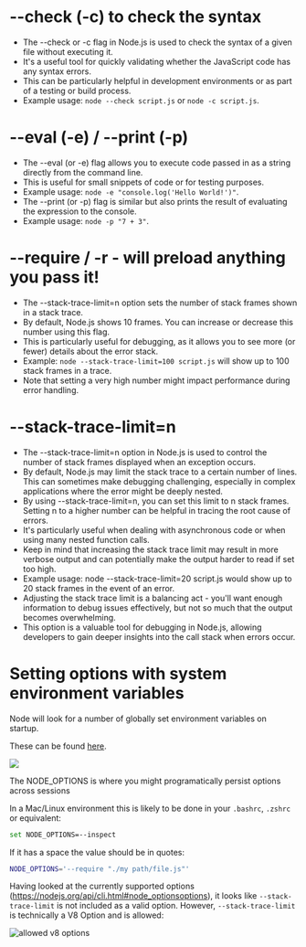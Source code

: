 # --check (-c) to check the syntax
- The --check or -c flag in Node.js is used to check the syntax of a given file without executing it.
- It's a useful tool for quickly validating whether the JavaScript code has any syntax errors.
- This can be particularly helpful in development environments or as part of a testing or build process.
- Example usage: `node --check script.js` or `node -c script.js`.

# --eval (-e) / --print (-p)

- The --eval (or -e) flag allows you to execute code passed in as a string directly from the command line.
- This is useful for small snippets of code or for testing purposes.
- Example usage: `node -e "console.log('Hello World!')"`.
- The --print (or -p) flag is similar but also prints the result of evaluating the expression to the console.
- Example usage: `node -p "7 + 3"`.

# --require / -r - will preload anything you pass it!

- The --stack-trace-limit=n option sets the number of stack frames shown in a stack trace.
- By default, Node.js shows 10 frames. You can increase or decrease this number using this flag.
- This is particularly useful for debugging, as it allows you to see more (or fewer) details about the error stack.
- Example: `node --stack-trace-limit=100 script.js` will show up to 100 stack frames in a trace.
- Note that setting a very high number might impact performance during error handling.

# --stack-trace-limit=n

- The --stack-trace-limit=n option in Node.js is used to control the number of stack frames displayed when an exception occurs.
- By default, Node.js may limit the stack trace to a certain number of lines. This can sometimes make debugging challenging, especially in complex applications where the error might be deeply nested.
- By using --stack-trace-limit=n, you can set this limit to n stack frames. Setting n to a higher number can be helpful in tracing the root cause of errors.
- It's particularly useful when dealing with asynchronous code or when using many nested function calls.
- Keep in mind that increasing the stack trace limit may result in more verbose output and can potentially make the output harder to read if set too high.
- Example usage: node --stack-trace-limit=20 script.js would show up to 20 stack frames in the event of an error.
- Adjusting the stack trace limit is a balancing act - you'll want enough information to debug issues effectively, but not so much that the output becomes overwhelming.
- This option is a valuable tool for debugging in Node.js, allowing developers to gain deeper insights into the call stack when errors occur.


# Setting options with system environment variables

Node will look for a number of globally set environment variables on startup.

These can be found [here](https://nodejs.org/api/cli.html#environment-variables).

![](https://res.cloudinary.com/kc-cloud/image/upload/f_auto,q_auto/v1/raycast-uploads/hnxmswp2m8vzwr8ianvw) 

The NODE_OPTIONS is where you might programatically persist options across sessions

In a Mac/Linux environment this is likely to be done in your `.bashrc`, `.zshrc` or equivalent:

```bash
set NODE_OPTIONS=--inspect
```

If it has a space the value should be in quotes:

```bash
NODE_OPTIONS='--require "./my path/file.js"'
```

Having looked at the currently supported options (https://nodejs.org/api/cli.html#node_optionsoptions), it looks like `--stack-trace-limit` is not included as a valid option. However, `--stack-trace-limit` is technically a V8 Option and is allowed:

![allowed v8 options](https://res.cloudinary.com/kc-cloud/image/upload/f_auto,q_auto/v1/raycast-uploads/duia4q9bl8iupcdytncg)